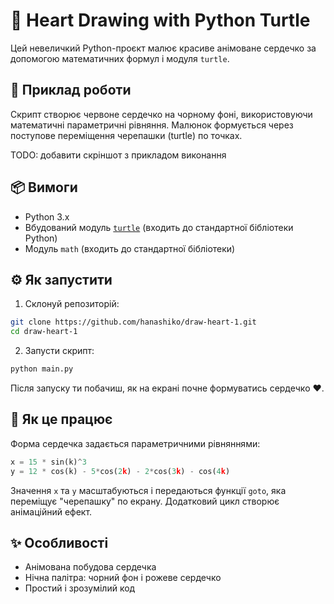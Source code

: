 # 💖 Heart Drawing with Python Turtle

Цей невеличкий Python-проєкт малює красиве анімоване сердечко за допомогою математичних формул і модуля `turtle`.

## 🐍 Приклад роботи

Скрипт створює червоне сердечко на чорному фоні, використовуючи математичні параметричні рівняння. Малюнок формується через поступове переміщення черепашки (turtle) по точках.

TODO: добавити скріншот з прикладом виконання

## 📦 Вимоги

- Python 3.x
- Вбудований модуль [`turtle`](https://docs.python.org/3/library/turtle.html) (входить до стандартної бібліотеки Python)
- Модуль `math` (входить до стандартної бібліотеки)

## ⚙️ Як запустити

1. Склонуй репозиторій:

```bash
git clone https://github.com/hanashiko/draw-heart-1.git
cd draw-heart-1
```

2. Запусти скрипт:

```bash
python main.py
```

Після запуску ти побачиш, як на екрані почне формуватись сердечко ❤️.

## 🧠 Як це працює

Форма сердечка задається параметричними рівняннями:

```python
x = 15 * sin(k)^3
y = 12 * cos(k) - 5*cos(2k) - 2*cos(3k) - cos(4k)
```

Значення `x` та `y` масштабуються і передаються функції `goto`, яка переміщує "черепашку" по екрану. Додатковий цикл створює анімаційний ефект.

## ✨ Особливості

- Анімована побудова сердечка
- Нічна палітра: чорний фон і рожеве сердечко
- Простий і зрозумілий код
